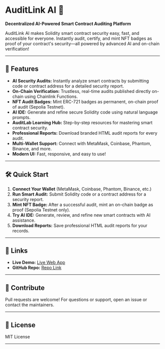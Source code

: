 # AuditLink AI 🚀

**Decentralized AI-Powered Smart Contract Auditing Platform**

AuditLink AI makes Solidity smart contract security easy, fast, and accessible for everyone. Instantly audit, certify, and mint NFT badges as proof of your contract's security—all powered by advanced AI and on-chain verification!

---

## 🌟 Features

- **AI Security Audits:** Instantly analyze smart contracts by submitting code or contract address for a detailed security report.
- **On-Chain Verification:** Trustless, real-time audits published directly on-chain using Chainlink Functions.
- **NFT Audit Badges:** Mint ERC-721 badges as permanent, on-chain proof of audit (Sepolia Testnet).
- **AI IDE:** Generate and refine secure Solidity code using natural language prompts.
- **AuditLab Learning Hub:** Step-by-step resources for mastering smart contract security.
- **Professional Reports:** Download branded HTML audit reports for every audit.
- **Multi-Wallet Support:** Connect with MetaMask, Coinbase, Phantom, Binance, and more.
- **Modern UI:** Fast, responsive, and easy to use!

---

## 🛠️ Quick Start

1. **Connect Your Wallet** (MetaMask, Coinbase, Phantom, Binance, etc.)
2. **Run Smart Audit:** Submit Solidity code or a contract address for a security report.
3. **Mint NFT Badge:** After a successful audit, mint an on-chain badge as proof (Sepolia Testnet only).
4. **Try AI IDE:** Generate, review, and refine new smart contracts with AI assistance.
5. **Download Reports:** Save professional HTML audit reports for your records.

---

## 🔗 Links

- **Live Demo:** [Live Web App](https://auditlinkai.vercel.app/)
- **GitHub Repo:** [Repo Link](https://github.com/SiddharthFX/Auditlink-public)

---

## 🤝 Contribute

Pull requests are welcome! For questions or support, open an issue or contact the maintainers.

---

## 📝 License

MIT License

---
